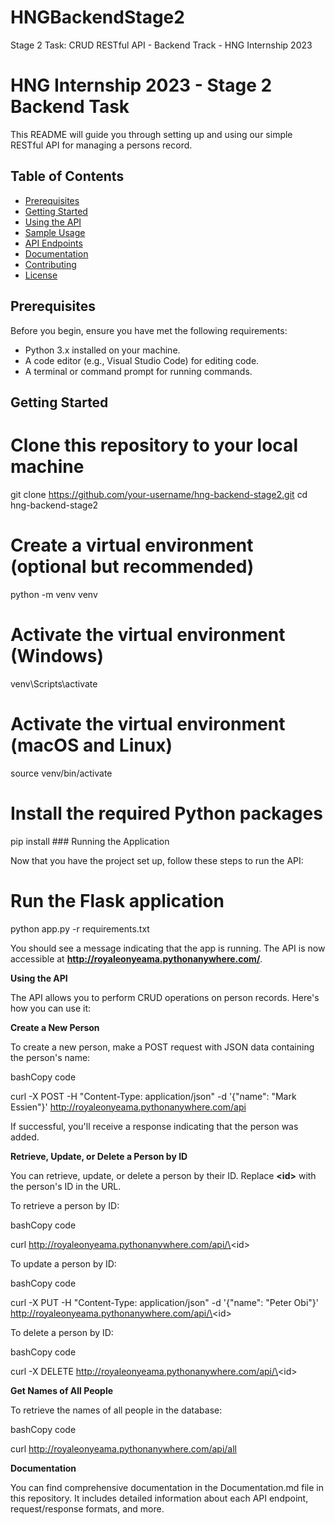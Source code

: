 # HNGBackendStage2
Stage 2 Task: CRUD RESTful API - Backend Track - HNG Internship 2023
# HNG Internship 2023 - Stage 2 Backend Task

This README will guide you through setting up and using our simple RESTful API for managing a persons record.

## Table of Contents
- [Prerequisites](#prerequisites)
- [Getting Started](#getting-started)
- [Using the API](#using-the-api)
- [Sample Usage](#sample-usage)
- [API Endpoints](#api-endpoints)
- [Documentation](#documentation)
- [Contributing](#contributing)
- [License](#license)

## Prerequisites

Before you begin, ensure you have met the following requirements:

- Python 3.x installed on your machine.
- A code editor (e.g., Visual Studio Code) for editing code.
- A terminal or command prompt for running commands.

## Getting Started


# Clone this repository to your local machine
git clone https://github.com/your-username/hng-backend-stage2.git
cd hng-backend-stage2

# Create a virtual environment (optional but recommended)
python -m venv venv

# Activate the virtual environment (Windows)
venv\Scripts\activate

# Activate the virtual environment (macOS and Linux)
source venv/bin/activate

# Install the required Python packages
pip install ### Running the Application

Now that you have the project set up, follow these steps to run the API:


# Run the Flask application
python app.py
-r requirements.txt

You should see a message indicating that the app is running. The API is
now accessible at **http://royaleonyeama.pythonanywhere.com/**.

**Using the API**

The API allows you to perform CRUD operations on person records. Here\'s
how you can use it:

**Create a New Person**

To create a new person, make a POST request with JSON data containing
the person\'s name:

bashCopy code

curl -X POST -H \"Content-Type: application/json\" -d \'{\"name\":
\"Mark Essien\"}\' http://royaleonyeama.pythonanywhere.com/api

If successful, you\'ll receive a response indicating that the person was
added.

**Retrieve, Update, or Delete a Person by ID**

You can retrieve, update, or delete a person by their ID. Replace
**\<id\>** with the person\'s ID in the URL.

To retrieve a person by ID:

bashCopy code

curl http://royaleonyeama.pythonanywhere.com/api/\<id\>

To update a person by ID:

bashCopy code

curl -X PUT -H \"Content-Type: application/json\" -d \'{\"name\": \"Peter Obi\"}\' http://royaleonyeama.pythonanywhere.com/api/\<id\>

To delete a person by ID:

bashCopy code

curl -X DELETE http://royaleonyeama.pythonanywhere.com/api/\<id\>

**Get Names of All People**

To retrieve the names of all people in the database:

bashCopy code

curl http://royaleonyeama.pythonanywhere.com/api/all


**Documentation**

You can find comprehensive documentation in the
Documentation.md file in this repository. It includes detailed information about each API endpoint, request/response formats, and more.



